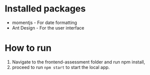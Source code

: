 # Installed packages
- momentjs - For date formatting
- Ant Design - For the user interface

# How to run
1. Navigate to the frontend-assessment folder and run npm install,
2. proceed to run `npm start` to start the local app.

